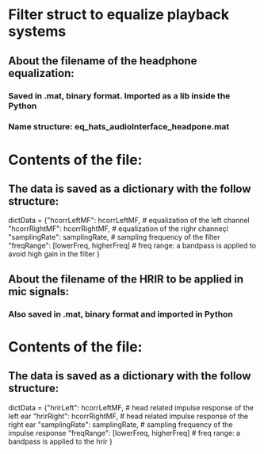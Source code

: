 # Filter struct to equalize playback systems

## About the filename of the headphone equalization:
###	  Saved in .mat, binary format. Imported as a lib inside the Python
###	  Name structure: eq_hats_audioInterface_headpone.mat
	
# Contents of the file:
## The data is saved as a dictionary with the follow structure:

dictData = {"hcorrLeftMF": hcorrLeftMF, # equalization of the left channel 
            "hcorrRightMF": hcorrRightMF, # equalization of the righr channeçl
            "samplingRate": samplingRate, # sampling frequency of the filter
            "freqRange": [lowerFreq, higherFreq] # freq range: a bandpass is applied to avoid high gain in the filter
            }

## About the filename of the HRIR to be applied in mic signals:
### Also saved in .mat, binary format and imported in Python
# Contents of the file:
## The data is saved as a dictionary with the follow structure:

dictData = {"hrirLeft": hcorrLeftMF, # head related impulse response of the left ear 
            "hrirRight": hcorrRightMF, # head related impulse response of the right ear 
            "samplingRate": samplingRate, # sampling frequency of the impulse response
            "freqRange": [lowerFreq, higherFreq] # freq range: a bandpass is applied to the hrir
            }